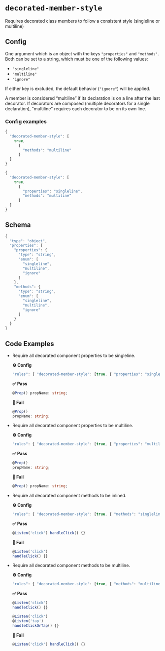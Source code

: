 
# `decorated-member-style`

Requires decorated class members to follow a consistent style (singleline or multiline)

## Config

One argument which is an object with the keys `"properties"` and `"methods"`. Both can be set to a string, which must be one of the following values:
- `"singleline"`
- `"multiline"`
- `"ignore"`

If either key is excluded, the default behavior (`"ignore"`) will be applied.

A member is considered “multiline” if its declaration is on a line after the last decorator. If decorators are composed (multiple decorators for a single declaration), "multiline" requires each decorator to be on its own line.
        

### Config examples
```ts
{
  "decorated-member-style": [
    true, 
      {
        "methods": "multiline"
      }
  ]
}
```
```ts
{
  "decorated-member-style": [
    true, 
      {
        "properties": "singleline",
        "methods": "multiline"
      }
  ]
}
```

## Schema
```ts
{
  "type": "object",
  "properties": {
    "properties": {
      "type": "string",
      "enum": [
        "singleline",
        "multiline",
        "ignore"
      ]
    },
    "methods": {
      "type": "string",
      "enum": [
        "singleline",
        "multiline",
        "ignore"
      ]
    }
  }
}
```

## Code Examples
- Require all decorated component properties to be singleline.
    
    **⚙️ Config**
    ```ts
    "rules": { "decorated-member-style": [true, { "properties": "singleline" }] }
    ```
    
    **✅ Pass**
    ```ts
    @Prop() propName: string;
    ```
    
    **🚫 Fail**
    ```ts
    @Prop()
    propName: string;
    ```
- Require all decorated component properties to be multiline.
    
    **⚙️ Config**
    ```ts
    "rules": { "decorated-member-style": [true, { "properties": "multiline" }] }
    ```
    
    **✅ Pass**
    ```ts
    @Prop()
    propName: string;
    ```
    
    **🚫 Fail**
    ```ts
    @Prop() propName: string;
    ```
- Require all decorated component methods to be inlined.
    
    **⚙️ Config**
    ```ts
    "rules": { "decorated-member-style": [true, { "methods": "singleline" }] }
    ```
    
    **✅ Pass**
    ```ts
    @Listen('click') handleClick() {}
    ```
    
    **🚫 Fail**
    ```ts
    @Listen('click')
    handleClick() {}
    ```
- Require all decorated component methods to be multiline.
    
    **⚙️ Config**
    ```ts
    "rules": { "decorated-member-style": [true, { "methods": "multiline" }] }
    ```
    
    **✅ Pass**
    ```ts
    @Listen('click')
    handleClick() {}
    
    @Listen('click')
    @Listen('tap')
    handleClickOrTap() {}
    ```
    
    **🚫 Fail**
    ```ts
    @Listen('click') handleClick() {}
    ```